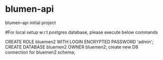 # blumen-api
blumen-api initial project


#For local setup w.r.t postgres database, please execute below commands

CREATE ROLE bluemen2 WITH LOGIN ENCRYPTED PASSWORD 'admin';
CREATE DATABASE bluemen2 OWNER bluemen2;
create new DB connection for bluemen2 schema;
 

